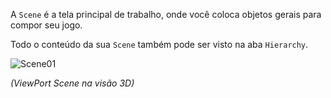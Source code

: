 A `Scene` é a tela principal de trabalho, onde você coloca objetos gerais para compor seu jogo.

Todo o conteúdo da sua `Scene` também pode ser visto na aba `Hierarchy`.


![Scene01](https://cdn.discordapp.com/attachments/859440081462493194/859581899567530004/unknown.png)

*(ViewPort Scene na visão 3D)*